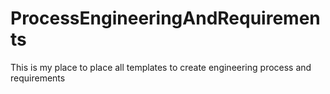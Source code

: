 # ProcessEngineeringAndRequirements
This is my place to place all templates to create engineering process and requirements
